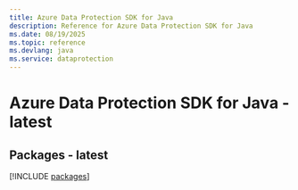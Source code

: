 ```yaml
---
title: Azure Data Protection SDK for Java
description: Reference for Azure Data Protection SDK for Java
ms.date: 08/19/2025
ms.topic: reference
ms.devlang: java
ms.service: dataprotection
---
```

# Azure Data Protection SDK for Java - latest
## Packages - latest
[!INCLUDE [packages](data-protection-index.md)]